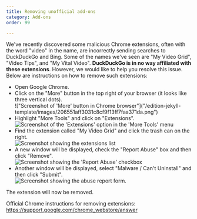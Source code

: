 ```yaml
---
title: Removing unofficial add-ons
category: Add-ons
order: 99

---
```

We've recently discovered some malicious Chrome extensions, often with the word "video" in the name, are incorrectly sending searches to DuckDuckGo and Bing. Some of the names we've seen are "My Video Grid", "Video Tips", and "My Vital Video". <strong>DuckDuckGo is in no way affiliated with these extensions</strong>. However, we would like to help you resolve this issue. Below are instructions on how to remove such extensions:

* Open Google Chrome.
* Click on the "More" button in the top right of your browser (it looks like three vertical dots).  
  !\["Screenshot of 'More' button in Chrome browser"\]("/edition-jekyll-template/images/206551aff3031c8cf9f13ff7faa371da.png")
* Highlight "More Tools" and click on "Extensions".  
  <img alt="Screenshot of the 'Extensions' option in the 'More Tools' menu" src="/edition-jekyll-template/images/bbd144b87e15f3d3c73cff6e80111db7.png">
* Find the extension called "My Video Grid" and click the trash can on the right.  
  <img alt="Screenshot showing the extensions list" src="/edition-jekyll-template/images/fe52f1f957b13e62863e9a35751c710e.png">
* A new window will be displayed, check the "Report Abuse" box and then click "Remove".  
  <img alt="Screenshot showing the 'Report Abuse' checkbox" src="/edition-jekyll-template/images/9e9e45402c08135c09bfb54984b9f33f.png">
* Another window will be displayed, select "Malware / Can't Uninstall" and then click "Submit".  
  <img alt="Screenshot showing the abuse report form." src="/edition-jekyll-template/images/05562b93d03e75e9519af09faea2c02b.png">

The extension will now be removed.  

Official Chrome instructions for removing extensions: https://support.google.com/chrome_webstore/answer